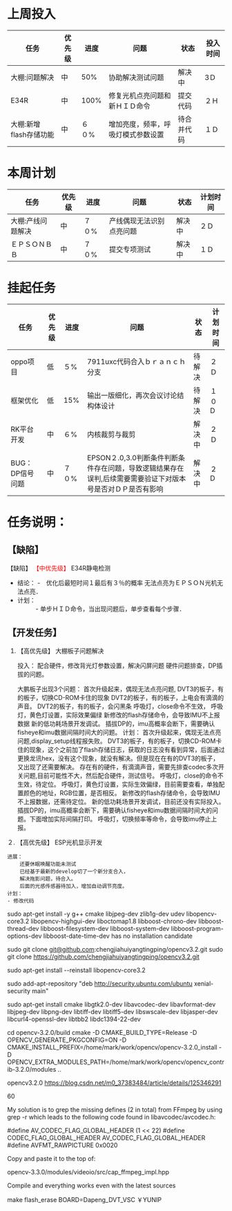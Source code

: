

# 上周投入
| 任务| 优先级 | 进度 | 问题| 状态   | 投入时间 |
| -- | -- | ---- | -----| ------ | -------- |
|大棚:问题解决|	中|	50%|协助解决测试问题|解决中|3Ｄ|
|E34R| 中 | 100%  |修复光机点亮问题和新ＨＩＤ命令| 提交代码|２Ｈ|
|大棚:新增flash存储功能| 中 | ６０%  |增加亮度，频率，呼吸灯模式参数设置| 待合并代码|１Ｄ|


# 本周计划
| 任务| 优先级 | 进度 | 问题| 状态|计划时间 |
|-----|-------| ---- | ---|----|--------|
|大棚:产线问题解决| 中 | ７０%  |产线偶现无法识别点亮问题| 解决中| ２Ｄ|
|ＥＰＳＯＮＢＢ| 中 | ７０%  |提交专项测试|解决中| １Ｄ|


# 挂起任务
| 任务| 优先级 | 进度 | 问题| 状态|计划时间 |
|-----|-------| ---- | ---|----|--------|
| oppo项目 | 低 | ５%  | 7911uxc代码合入ｂｒａｎｃｈ分支| 待解决| ２Ｄ  |
| 框架优化 | 低 | 15%  | 输出一版细化，再次会议讨论结构体设计 | 待解决 | １０D|
| RK平台开发| 中 | ６%  |内核裁剪与裁剪| 解决中| ２Ｄ|
| BUG：DP信号问题 | 中| ７０%  | EPSON２.0,3.0判断条件判断条件存在问题，导致逻辑结果存在误判,后续需要需要验证下对版本号是否对ＤＰ是否有影响|解决中 |２D|




# 任务说明：
## 【缺陷】
【缺陷】<font color='red'> 【中优先级】  </font>E34R静电检测
- 结论：
    -　优化后最短时间１最后有３％的概率 无法点亮为ＥＰＳＯＮ光机无法点亮．
- 计划：    
　　　- 单步ＨＩＤ命令，当出现问题后，单步查看每个步骤．

 
## 【开发任务】
1. 【高优先级】 大棚板子问题解决

   投入：
        配合硬件，修改背光灯参数设置，解决闪屏问题
        硬件问题排查，DP插拔的问题。

    大鹏板子出现3个问题：
        首次升级起来，偶现无法点亮问题,
        DVT3的板子，有的板子，切换CD-ROM卡住的现象
        DVT2的板子，有的板子，上电会有滴滴的声音。
        DVT2的板子，有的板子，会闪黑条
        呼吸灯，close命令不生效，
        呼吸灯，黄色灯设置，实际效果偏绿
        新修改的flash存储命令，会导致IMU不上报数据
        新的低功耗场景开发调试。
        插拔DP的，imu高概率会断下，需要确认fisheye和imu数据间隔时间大的问题。
    计划：
        首次升级起来，偶现无法点亮问题,display_setup线程报失败。
        DVT3的板子，有的板子，切换CD-ROM卡住的现象，这个之前加了flash存储日志，获取的日志没有看到异常，后面通过更换龙讯hex，没有这个现象，就没有解决。但是现在在有的DVT3的板子，又出现了还需要解决。
        存在有的硬件，有滴滴声音，需要先排查codec多次开关问题,目前可能性不大，然后配合硬件，测试信号。
        呼吸灯，close的命令不生效，待定位。
        呼吸灯，黄色灯设置，实际生效偏绿，目前需要查看，单独配置颜色的地址，RGB位置，是否相反。
        新修改的flash存储命令，会导致IMU不上报数据，还需待定位。
        新的低功耗场景开发调试，目前还没有实际投入。
        插拔DP的，imu高概率会断下，需要确认fisheye和imu数据间隔时间大的问题。下面增加实际间隔打印。
        呼吸灯，切换频率等命令，会导致imu停止上报。

２. 【高优先级】 ESP光机显示开发

    进展：
        还要休眠唤醒功能未测试
        已经基于最新的develop切了一个新分支合入，
        解决拖影问题，待合入。
        后面的光感传感器待加入，增加自动调节亮度。
    计划：
    - 修改代码


sudo apt-get install -y g++ cmake libjpeg-dev zlib1g-dev udev libopencv-core3.2 libopencv-highgui-dev liboctomap1.8 libboost-chrono-dev libboost-thread-dev libboost-filesystem-dev libboost-system-dev libboost-program-options-dev libboost-date-time-dev
has no installation candidate

sudo git clone git@github.com:chengjiahuiyangtingping/opencv3.2.git
sudo git clone  https://github.com/chengjiahuiyangtingping/opencv3.2.git

sudo apt-get install --reinstall libopencv-core3.2

sudo add-apt-repository "deb http://security.ubuntu.com/ubuntu xenial-security main"

sudo apt-get install cmake libgtk2.0-dev libavcodec-dev libavformat-dev libjpeg-dev libpng-dev libtiff-dev libtiff5-dev libswscale-dev libjasper-dev libcurl4-openssl-dev libtbb2 libdc1394-22-dev

cd opencv-3.2.0/build
cmake -D CMAKE_BUILD_TYPE=Release -D OPENCV_GENERATE_PKGCONFIG=ON -D CMAKE_INSTALL_PREFIX=/home/mark/work/opencv/opencv-3.2.0_install -D OPENCV_EXTRA_MODULES_PATH=/home/mark/work/opencv/opencv_contrib-3.2.0/modules ..

opencv3.2.0 
https://blog.csdn.net/m0_37383484/article/details/125346291



60

My solution is to grep the missing defines (2 in total) from FFmpeg by using grep -r which leads to the following code found in libavcodec/avcodec.h:

#define AV_CODEC_FLAG_GLOBAL_HEADER (1 << 22)
#define CODEC_FLAG_GLOBAL_HEADER AV_CODEC_FLAG_GLOBAL_HEADER
#define AVFMT_RAWPICTURE 0x0020

Copy and paste it to the top of:

opencv-3.3.0/modules/videoio/src/cap_ffmpeg_impl.hpp

Compile and everything works even with the latest sources


make flash_erase BOARD=Dapeng_DVT_VSC ￥YUNIP